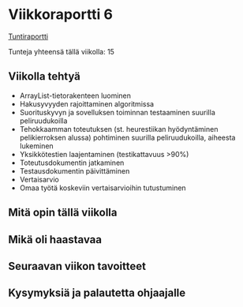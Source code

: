 # Viikkoraportti 6

[Tuntiraportti](https://github.com/heidihas/tira-harjoitustyo/blob/master/Dokumentaatio/Tuntiraportti.md)

Tunteja yhteensä tällä viikolla: 15

## Viikolla tehtyä
- ArrayList-tietorakenteen luominen
- Hakusyvyyden rajoittaminen algoritmissa
- Suorituskyvyn ja sovelluksen toiminnan testaaminen suurilla peliruudukoilla
- Tehokkaamman toteutuksen (st. heurestiikan hyödyntäminen pelikierroksen alussa) pohtiminen suurilla peliruudukoilla, aiheesta lukeminen
- Yksikkötestien laajentaminen (testikattavuus >90%)
- Toteutusdokumentin jatkaminen
- Testausdokumentin päivittäminen
- Vertaisarvio
- Omaa työtä koskeviin vertaisarvioihin tutustuminen

## Mitä opin tällä viikolla

## Mikä oli haastavaa

## Seuraavan viikon tavoitteet

## Kysymyksiä ja palautetta ohjaajalle
